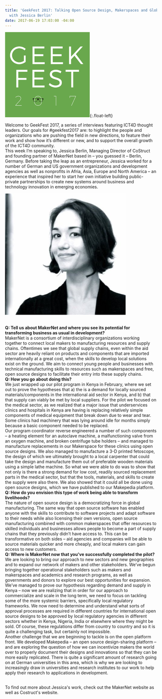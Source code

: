 ```yaml
---
title: 'GeekFest 2017: Talking Open Source Design, Makerspaces and Global Supply Chains
  with Jessica Berlin'
date: 2017-06-19 17:03:00 -04:00
---
```


![geek fest logo](/uploads/geek%20fest%20smallest.jpg?download){:.float-left}

Welcome to GeekFest 2017, a series of interviews featuring ICT4D thought leaders. Our goals for #geekfest2017 are: to highlight the people and organizations who are pushing the field in new directions, to feature their work and show how it’s different or new, and to support the overall growth of the ICT4D community.
\
This week I’m speaking to, Jessica Berlin, Managing Director of CoStruct and founding partner of MakerNet based in – you guessed it – Berlin, Germany. Before taking the leap as an entrepreneur, Jessica worked for a number of German and US government organizations and development agencies as well as nonprofits in Afria, Asia, Europe and North America – an experience that inspired her to start her own initiative building public-private partnerships to create new systems around business and technology innovation in emerging economies.

<!--more-->
![jessica berlin.jpg](/uploads/jessica%20berlin.jpg)

\
**Q: Tell us about MakerNet and where you see its potential for transforming business as usual in development?**
\
MakerNet is a consortium of interdisciplinary organizations working together to connect local makers to manufacturing resources and supply chains. Oftentimes we see that global supply chains, even within the aid sector are heavily reliant on products and components that are imported internationally at a great cost, when the skills to develop local solutions exist on the ground. We aim to connect young people and businesses with technical manufacturing skills to resources such as makerspaces and free, open source designs to facilitate their entry into these supply chains.
\
**Q: How you go about doing this?**
\
We just wrapped up our pilot program in Kenya in February, where we set out to prove the hypotheses that a) the is a demand for locally sourced materials/components in the international aid sector in Kenya, and b) that that supply can viably be met by local suppliers. For the pilot we focused on the medical sector, as we realized that a major issue that underservices clinics and hospitals in Kenya are having is replacing relatively simple components of medical equipment that break down due to wear and tear. Some clinics had machinery that was lying around idle for months simply because a basic component needed to be replaced.
\
Our program coordinator reverse engineered a number of such components – a heating element for an autoclave machine, a malfunctioning valve from an oxygen machine, and broken centrifuge tube holders – and managed to manufacture replacements in our Makerspace for these clinics using open source designs. We also managed to manufacture a 3-D printed fetoscope, the design of which we ultimately brought to a local carpenter that could take the design and manufacture them out of preferable wooden materials using a simple lathe machine. So what we were able to do was to show that not only is there a strong demand for low cost, readily sourced replacement parts in the medical sector, but that the tools, materials, and skills to create the supply were also there. We also showed that it could all be done using open source designs, which we have published to our Makepedia platform.
\
**Q: How do you envision this type of work being able to transform livelihoods?**
\
The nature of open source design is a democratizing force in global manufacturing. The same way that open source software has enabled anyone with the skills to contribute to software projects and adapt software to their needs while also licensing their own versions, open source manufacturing combined with common makerspaces that offer resources to skilled individuals and businesses allows people to become a part of supply chains that they previously didn’t have access to. This can be transformative on both sides – aid agencies and companies will be able to source materials quicker and more cheaply, and local makers can gain access to new customers.
\
**Q: Where is MakerNet now that you've successfully completed the pilot?**
\
We are looking to bring our approach to new sectors and new geographies and to expand our network of makers and other stakeholders. We’ve begun bringing together operational stakeholders such as makers and makerspaces and academics and research programs, as well as governments and donors to explore our best opportunities for expansion. We’ve managed to prove our hypothesis regarding demand and supply in Kenya – now we are realizing that in order for our approach to commercialize and scale in the long term, we need to focus on tackling some of the more systemic barriers, specifically local regulatory frameworks. We now need to determine and understand what sorts of approval processes are required in different countries for international open source designs to be approved by local regulatory agencies in different sectors whether in Kenya, Nigeria, India or elsewhere where they might be sold. Of course, these regulations differ from country to country and so it is quite a challenging task, but certainly not impossible.
\
Another challenge that we are beginning to tackle is on the open platform front. We developed Makepedia – an open source design-sharing platform – and are exploring the question of how we can incentivize makers the world over to properly document their designs and innovations so that they can be more easily replicated. There is quite a significant amount of research going on at German universities in this area, which is why we are looking to increasingly draw in universities and research institutes to our work to help apply their research to applications in development.

\
To find out more about Jessica's work, check out the MakerNet website as well as Costruct's website.

